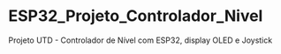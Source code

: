 # ESP32_Projeto_Controlador_Nivel
 Projeto UTD - Controlador de Nível com ESP32, display OLED e Joystick
